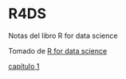 # R4DS
Notas del libro R for data science


Tomado de [R for data science](https://r4ds.hadley.nz)

[capítulo 1](https://rpubs.com/Matiu9714/1105263)
